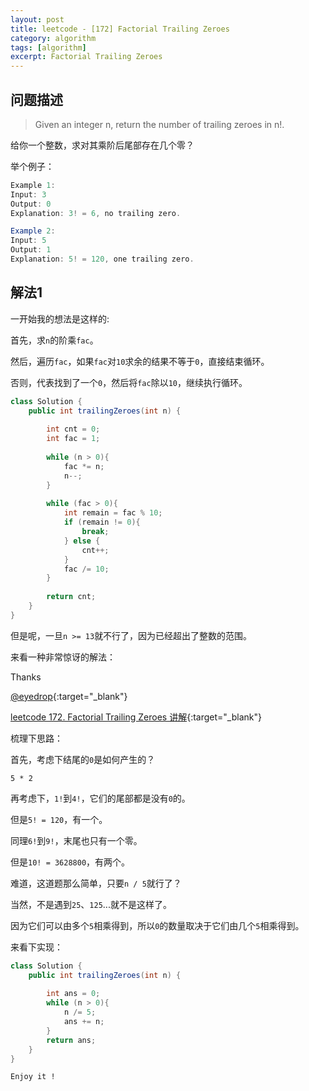 ```yaml
---
layout: post
title: leetcode - [172] Factorial Trailing Zeroes
category: algorithm
tags: [algorithm]
excerpt: Factorial Trailing Zeroes
---
```


## 问题描述  

> Given an integer n, return the number of trailing zeroes in n!.  

给你一个整数，求对其乘阶后尾部存在几个零？  


举个例子：  

``` java
Example 1:
Input: 3
Output: 0
Explanation: 3! = 6, no trailing zero.

Example 2:
Input: 5
Output: 1
Explanation: 5! = 120, one trailing zero.
```


## 解法1  

一开始我的想法是这样的:  

首先，求`n`的阶乘`fac`。  

然后，遍历`fac`，如果`fac`对`10`求余的结果不等于`0`，直接结束循环。 

否则，代表找到了一个`0`，然后将`fac`除以`10`，继续执行循环。  

``` java
class Solution {
    public int trailingZeroes(int n) {
        
        int cnt = 0;
        int fac = 1;
        
        while (n > 0){
            fac *= n;
            n--;
        }
        
        while (fac > 0){
            int remain = fac % 10;
            if (remain != 0){
                break;
            } else {
                cnt++;
            }
            fac /= 10;
        }
        
        return cnt;
    }
}
```

但是呢，一旦`n >= 13`就不行了，因为已经超出了整数的范围。  


来看一种非常惊讶的解法：  

Thanks 

[@eyedrop](https://leetcode.com/problems/factorial-trailing-zeroes/discuss/52428/Sharing-my-Java-solution-in-1ms-runtime){:target="_blank"}  

[leetcode 172. Factorial Trailing Zeroes 讲解](https://www.youtube.com/watch?v=88mG_huCxt0){:target="_blank"}  

梳理下思路：  

首先，考虑下结尾的`0`是如何产生的？  

`5 * 2`  

再考虑下，`1!`到`4!`，它们的尾部都是没有`0`的。  

但是`5! = 120`，有一个。  

同理`6!`到`9!`，末尾也只有一个零。  

但是`10! = 3628800`，有两个。  

难道，这道题那么简单，只要`n / 5`就行了？  

当然，不是遇到`25`、`125`...就不是这样了。  

因为它们可以由多个`5`相乘得到，所以`0`的数量取决于它们由几个`5`相乘得到。  

来看下实现：  


``` java
class Solution {
    public int trailingZeroes(int n) {
        
        int ans = 0;
        while (n > 0){
            n /= 5;
            ans += n;
        }
        return ans;
    }
}
```

`Enjoy it ! `
